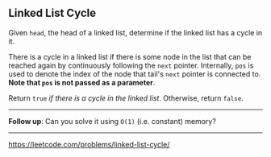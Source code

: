 ## Linked List Cycle ##

Given `head`, the head of a linked list, determine if the linked list has a cycle in it.

There is a cycle in a linked list if there is some node in the list that can be reached again by continuously following the `next` pointer. Internally, `pos` is used to denote the index of the node that tail's `next` pointer is connected to. **Note that `pos` is not passed as a parameter**.

Return `true` *if there is a cycle in the linked list*. Otherwise, return `false`.

----------

**Follow up**: Can you solve it using `O(1)` (i.e. constant) memory?

-----------

https://leetcode.com/problems/linked-list-cycle/
